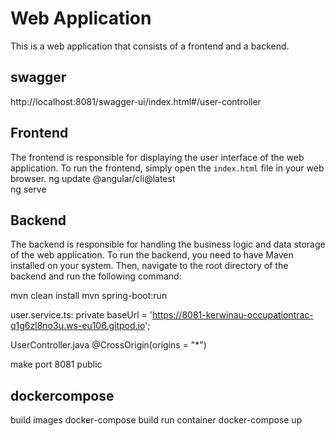 # Web Application

This is a web application that consists of a frontend and a backend.

## swagger
http://localhost:8081/swagger-ui/index.html#/user-controller

## Frontend

The frontend is responsible for displaying the user interface of the web application. To run the frontend, simply open the `index.html` file in your web browser.
ng update @angular/cli@latest   
ng serve 

## Backend

The backend is responsible for handling the business logic and data storage of the web application. To run the backend, you need to have Maven installed on your system. Then, navigate to the root directory of the backend and run the following command:

mvn clean install
mvn spring-boot:run

user.service.ts:
 private baseUrl = 'https://8081-kerwinau-occupationtrac-q1g6zl8no3u.ws-eu106.gitpod.io';

 UserController.java
 @CrossOrigin(origins = "*")

 make port 8081 public

## dockercompose
build images 
docker-compose build 
run container
docker-compose up